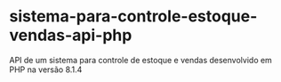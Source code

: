 # sistema-para-controle-estoque-vendas-api-php
API de um sistema para controle de estoque e vendas desenvolvido em PHP na versão 8.1.4
